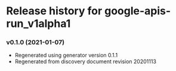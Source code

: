 # Release history for google-apis-run_v1alpha1

### v0.1.0 (2021-01-07)

* Regenerated using generator version 0.1.1
* Regenerated from discovery document revision 20201113

